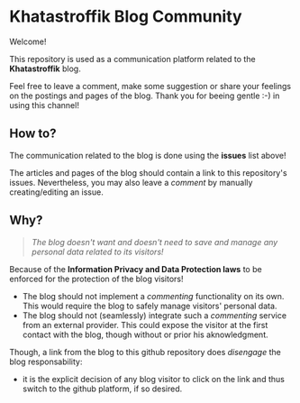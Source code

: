 # Khatastroffik Blog Community
Welcome!

This repository is used as a communication platform related to the **Khatastroffik** blog.

Feel free to leave a comment, make some suggestion or share your feelings on the postings and pages of the blog.
Thank you for beeing gentle :-) in using this channel!

## How to?

The communication related to the blog is done using the **issues** list above!

The articles and pages of the blog should contain a link to this repository's issues.
Nevertheless, you may also leave a *comment* by manually creating/editing an issue.

## Why?

> *The blog doesn't want and doesn't need to save and manage any personal data related to its visitors!*

Because of the **Information Privacy and Data Protection laws** to be enforced for the protection of the blog visitors!
- The blog should not implement a *commenting* functionality on its own. This would require the blog to safely manage visitors' personal data.
- The blog should not (seamlessly) integrate such a *commenting* service from an external provider. This could expose the visitor at the first contact with the blog, though without or prior his aknowledgment.

Though, a link from the blog to this github repository does *disengage* the blog responsability:
- it is the explicit decision of any blog visitor to click on the link and thus switch to the github platform, if so desired.

